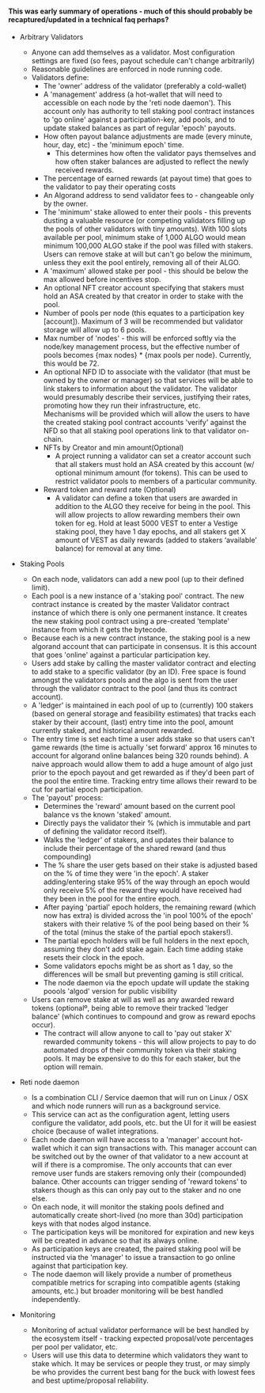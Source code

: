 #### This was early summary of operations - much of this should probably be recaptured/updated in a technical faq perhaps? 

* Arbitrary Validators
  * Anyone can add themselves as a validator.  Most configuration settings are fixed (so fees, payout schedule can't change arbitrarily)
  * Reasonable guidelines are enforced in node running code.
  * Validators define:
    * The 'owner' address of the validator (preferably a cold-wallet)
    * A 'management' address (a hot-wallet that will need to accessible on each node by the 'reti node daemon').  This
      account only has authority to tell staking pool contract instances to 'go online' against a participation-key, add pools,
      and to update staked balances as part of regular 'epoch' payouts.
    * How often payout balance adjustments are made (every minute, hour, day, etc) - the 'minimum epoch' time.
      * This determines how often the validator pays themselves and how often staker balances are adjusted to reflect the 
        newly received rewards.
    * The percentage of earned rewards (at payout time) that goes to the validator to pay their operating costs
    * An Algorand address to send validator fees to - changeable only by the owner.
    * The 'minimum' stake allowed to enter their pools - this prevents dusting a valuable resource (or competing validators 
      filling up the pools of other validators with tiny amounts).  With 100 slots available per pool,
      minimum stake of 1,000 ALGO would mean minimum 100,000 ALGO stake if the pool was filled with stakers.  Users can remove 
      stake at will but can't go below the minimum, unless they exit the pool entirely, removing all of their ALGO.
    * A 'maximum' allowed stake per pool - this should be below the max allowed before incentives stop.
    * An optional NFT creator account specifying that stakers must hold an ASA created by that creator in order to stake with the pool.
    * Number of pools per node (this equates to a participation key [account]).  Maximum of 3 will be recommended
      but validator storage will allow up to 6 pools.
    * Max number of 'nodes' - this will be enforced softly via the node/key management process, but the effective number of pools becomes
      {max nodes} * {max pools per node}.  Currently, this would be 72.
    * An optional NFD ID to associate with the validator (that must be owned by the owner or manager) so that services will be able to link stakers 
      to information about the validator. The validator would presumably describe their services, justifying their rates, promoting how they run their infrastructure, etc.  
      Mechanisms will be provided which will allow the users to have the created staking pool contract accounts 'verify' against the NFD so 
      that all staking pool operations link to that validator on-chain.
    * NFTs by Creator and min amount(Optional)
      * A project running a validator can set a creator account such that all stakers must hold an ASA created by this account (w/ optional minimum 
        amount (for tokens).  This can be used to restrict validator pools to members of a particular community.
    * Reward token and reward rate (Optional)
      * A validator can define a token that users are awarded in addition to the ALGO they receive for being in the pool.
        This will allow projects to allow rewarding members their own token for eg.  Hold at least 5000 VEST to enter a Vestige staking pool, they have 1 day epochs, 
        and all stakers get X amount of VEST as daily rewards (added to stakers ‘available’ balance) for removal at any time.

* Staking Pools
  * On each node, validators can add a new pool (up to their defined limit).
  * Each pool is a new instance of a 'staking pool' contract.  The new contract instance is created by the master Validator contract instance
    of which there is only one permanent instance.  It creates the new staking pool contract using a pre-created 'template' instance from which
    it gets the bytecode.  
  * Because each is a new contract instance, the staking pool is a new algorand account that can participate in consensus.  It is this account
    that goes 'online' against a particular participation key.
  * Users add stake by calling the master validator contract and electing to add stake to a specific validator (by an ID).  Free space is found
    amongst the validators pools and the algo is sent from the user through the validator contract to the pool (and thus its contract account).
  * A 'ledger' is maintained in each pool of up to (currently) 100 stakers (based on general storage and feasibility estimates) that tracks
    each staker by their account, (last) entry time into the pool, amount currently staked, and historical amount rewarded.
  * The entry time is set each time a user adds stake so that users can't game rewards (the time is actually 'set forward' approx 16 minutes to account
    for algorand online balances being 320 rounds behind).  A naive approach would allow them to add a huge amount 
    of algo just prior to the epoch payout and get rewarded as if they'd been part of the pool the entire time.  Tracking entry time allows their reward
    to be cut for partial epoch participation.
  * The 'payout' process:
    * Determines the 'reward' amount based on the current pool balance vs the known 'staked' amount.  
    * Directly pays the validator their % (which is immutable and part of defining the validator record itself).
    * Walks the 'ledger' of stakers, and updates their balance to include their percentage of the shared reward (and thus compounding)
    * The % share the user gets based on their stake is adjusted based on the % of time they were 'in the epoch'.  A
      staker adding/entering stake 95% of the way through an epoch would only receive 5% of the reward they would have received had they been in the pool
      for the entire epoch. 
    * After paying 'partial' epoch holders, the remaining reward (which now has extra) is divided across the 'in pool 100% of the epoch' stakers with 
      their relative % of the pool being based on their % of the total (minus the stake of the partial epoch stakers!).
    * The partial epoch holders will be full holders in the next epoch, assuming they don't add stake again.  Each time adding stake resets their clock in the epoch.
    * Some validators epochs might be as short as 1 day, so the differences will be small but preventing gaming is still critical.
    * The node daemon via the epoch update will update the staking poools 'algod' version for public visibility
  * Users can remove stake at will as well as any awarded reward tokens (optionalº, being able to remove their tracked 'ledger balance' (which continues to 
    compound and grow as reward epochs occur).
    * The contract will allow anyone to call to 'pay out staker X' rewarded community tokens - this will allow projects to pay to do automated drops of their community 
      token via their staking pools.  It may be expensive to do this for each staker, but the option will remain. 

* Reti node daemon
  * Is a combination CLI / Service daemon that will run on Linux / OSX and which node runners will run as a background service.
  * This service can act as the configuration agent, letting users configure the validator, add pools, etc. but the UI for it will be easiest choice (because of 
    wallet integrations.
  * Each node daemon will have access to a 'manager' account hot-wallet which it can sign transactions with.  This manager account can be switched out
    by the owner of that validator to a new account at will if there is a compromise.  The only accounts that can ever remove user funds are stakers removing only 
    their (compounded) balance.  Other accounts can trigger sending of 'reward tokens' to stakers though as this can only pay out to the staker and no one else.
  * On each node, it will monitor the staking pools defined and automatically create short-lived (no more than 30d) participation keys with that
    nodes algod instance.
  * The participation keys will be monitored for expiration and new keys will be created in advance so that its always online.
  * As participation keys are created, the paired staking pool will be instructed via the 'manager' to issue a transaction to go online against 
    that participation key.
  * The node daemon will likely provide a number of prometheus compatible metrics for scraping into compatible agents (staking amounts, etc.) but 
    broader monitoring will be best handled independently.

* Monitoring
  * Monitoring of actual validator performance will be best handled by the ecosystem itself - tracking expected proposal/vote percentages per pool per validator, etc.
  * Users will use this data to determine which validators they want to stake which.  It may be services or people they trust, or may simply be who provides the 
    current best bang for the buck with lowest fees and best uptime/proposal reliability. 
